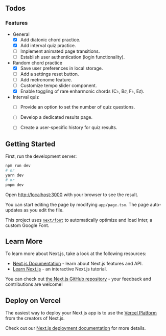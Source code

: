 ## Todos
### Features
- General
  - [x] Add diatonic chord practice.
  - [x] Add interval quiz practice.
  - [ ] Implement animated page transitions.
  - [ ] Establish user authentication (login functionality).
- Random chord practice
  - [x] Save user preferences in local storage.
  - [ ] Add a settings reset button.
  - [ ] Add metronome feature.
  - [ ] Customize tempo slider component.
  - [x] Enable toggling of rare enharmonic chords (C♭, B♯, F♭, E♯).
- Interval quiz
  - [ ] Provide an option to set the number of quiz questions.
  - [ ] Develop a dedicated results page.
  - [ ] Create a user-specific history for quiz results.


## Getting Started

First, run the development server:

```bash
npm run dev
# or
yarn dev
# or
pnpm dev
```

Open [http://localhost:3000](http://localhost:3000) with your browser to see the result.

You can start editing the page by modifying `app/page.tsx`. The page auto-updates as you edit the file.

This project uses [`next/font`](https://nextjs.org/docs/basic-features/font-optimization) to automatically optimize and load Inter, a custom Google Font.

## Learn More

To learn more about Next.js, take a look at the following resources:

- [Next.js Documentation](https://nextjs.org/docs) - learn about Next.js features and API.
- [Learn Next.js](https://nextjs.org/learn) - an interactive Next.js tutorial.

You can check out [the Next.js GitHub repository](https://github.com/vercel/next.js/) - your feedback and contributions are welcome!

## Deploy on Vercel

The easiest way to deploy your Next.js app is to use the [Vercel Platform](https://vercel.com/new?utm_medium=default-template&filter=next.js&utm_source=create-next-app&utm_campaign=create-next-app-readme) from the creators of Next.js.

Check out our [Next.js deployment documentation](https://nextjs.org/docs/deployment) for more details.

